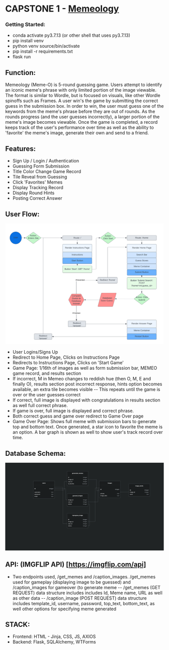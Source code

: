 # CAPSTONE 1 - [Memeology](https://memeology.herokuapp.com/)

### Getting Started:
- conda activate py3.7.13 (or other shell that uses py3.7.13)
- pip install venv
- python venv source/bin/activate
- pip install -r requirements.txt
- flask run

## Function:
Memeology (Meme-O) is 5-round guessing game. Users attempt to identify an iconic meme's phrase with only limited portion of the image viewable. The format is similar to Wordle, but is focused on visuals, like other Wordle spinoffs such as Frames. A user win's the game by submitting the correct guess in the submission box. In order to win, the user must guess one of the keywords from the meme's phrase before they are out of rounds. As the rounds progress (and the user guesses incorrectly), a larger portion of the meme's image becomes viewable. Once the game is completed, a record keeps track of the user's performance over time as well as the ability to 'favorite' the meme's image, generate their own and send to a friend.

## Features:
- Sign Up / Login / Authentication
- Guessing Form Submission
- Title Color Change Game Record
- Tile Reveal from Guessing
- Click 'Favorites' Memes
- Display Tracking Record
- Display Round Hints
- Posting Correct Answer

## User Flow:

![User Flows](https://github.com/reckziegelwilliam96/capstone-1-memeology/blob/main/schema_design/Memeo%20User%20Flows.png?raw=true)
- User Logins/Signs Up
- Redirect to Home Page, Clicks on Instructions Page
- Redirects to Instructions Page, Clicks on 'Start Game'
- Game Page: 1/16th of images as well as form submission bar, MEMEO game record, and results section
- If incorrect, M in Memeo changes to reddish hue (then O, M, E and finally O), results section post incorrect response, hints option becomes available, an extra tile becomes visible
 -- This repeats until the game is over or the user guesses correct
- If correct, full image is displayed with congratulations in results section as well full correct phrase.
- If game is over, full image is displayed and correct phrase.
- Both correct guess and game over redirect to Game Over page
- Game Over Page: Shows full meme with submission bars to generate top and bottom text. Once generated, a star icon to favorite the meme is an option. A bar graph is shown as well to show user's track record over time.

## Database Schema:

![Database Schema](https://github.com/reckziegelwilliam96/capstone-1-memeology/blob/main/schema_design/updated_database_schema.png?raw=true)

## API: (IMGFLIP API) [https://imgflip.com/api]
- Two endpoints used, /get_memes and /caption_images. /get_memes used for gameplay (displaying image to be guessed) and /caption_images for gameover (to generate meme
 -- /get_memes (GET REQUEST) data structure includes includes Id, Meme name, URL as well as other data
 -- /caption_image (POST REQUEST) data structure includes template_id, username, password, top_text, bottom_text, as well other options for specifying meme generated
 
 ## STACK:
 - Frontend: HTML - Jinja, CSS, JS, AXIOS
 - Backend: Flask, SQLAlchemy, WTForms

